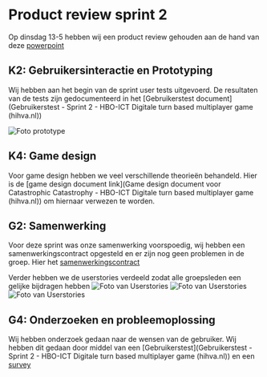 # Product review sprint 2
Op dinsdag 13-5 hebben wij een product review gehouden aan de hand van deze [powerpoint](https://icthva-my.sharepoint.com/:p:/r/personal/doortje_geuze_hva_nl/Documents/Presentatie%20product%20review%20sprint%202.pptx?d=we14ddaeed3ce4d3383ede2c90c91f82c&csf=1&web=1&e=QP1x02 )


## K2: Gebruikersinteractie en Prototyping
Wij hebben aan het begin van de sprint user tests uitgevoerd. De resultaten van de tests zijn gedocumenteerd in het [Gebruikerstest document](Gebruikerstest - Sprint 2 - HBO-ICT Digitale turn based multiplayer game (hihva.nl))  

![Foto prototype](../Images/prototypeGameSprint2.png)

## K4: Game design
Voor game design hebben we veel verschillende theorieën behandeld. Hier is de [game design document link](Game design document voor Catastrophic Catastrophy - HBO-ICT Digitale turn based multiplayer game (hihva.nl)) om hiernaar verwezen te worden.

## G2: Samenwerking
Voor deze sprint was onze samenwerking voorspoedig, wij hebben een samenwerkingscontract opgesteld en er zijn nog geen problemen in de groep. 
Hier het 
[samenwerkingscontract](https://suuleewooyaa34-propedeuse-hbo-ict-onderwijs-2023-379a4339aa11c7.dev.hihva.nl/Groepje/Samenwerkings-contract/ )

Verder hebben we de userstories verdeeld zodat alle groepsleden een gelijke bijdragen hebben
![Foto van Userstories](../Images/issues1.png)
![Foto van Userstories](../Images/issues2.png)
![Foto van Userstories](../Images/issues3.png)

## G4: Onderzoeken en probleemoplossing
Wij hebben onderzoek gedaan naar de wensen van de gebruiker. Wij hebben dit gedaan door middel van een [Gebruikerstest](Gebruikerstest - Sprint 2 - HBO-ICT Digitale turn based multiplayer game (hihva.nl)) en een [survey](https://docs.google.com/forms/d/1FivExYb0LXbCOSD4Vz9-DgLNRBpKKrlBVcoj90mwMfI/viewform?edit_requested=true )